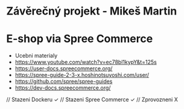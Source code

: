 # Závěrečný projekt - Mikeš Martin

# E-shop via Spree Commerce
- Ucebni materialy
- https://www.youtube.com/watch?v=ec78bl1kypY&t=125s
- https://user-docs.spreecommerce.org/
- https://spree-guide-2-3-x.hoshinotsuyoshi.com/user/
- https://github.com/spree/spree-guides
- https://dev-docs.spreecommerce.org/

// Stazeni Dockeru ✓
// Stazeni Spree Commerce ✓
// Zprovozneni X
